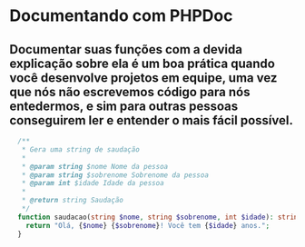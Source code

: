 # Documentando com PHPDoc

## Documentar suas funções com a devida explicação sobre ela é um boa prática quando você desenvolve projetos em equipe, uma vez que nós não escrevemos código para nós entedermos, e sim para outras pessoas conseguirem ler e entender o mais fácil possível.

```PHP
  /**
   * Gera uma string de saudação
   *
   * @param string $nome Nome da pessoa
   * @param string $sobrenome Sobrenome da pessoa
   * @param int $idade Idade da pessoa
   *
   * @return string Saudação
   */
  function saudacao(string $nome, string $sobrenome, int $idade): string {
    return "Olá, {$nome} {$sobrenome}! Você tem {$idade} anos.";
  }
```
